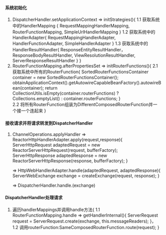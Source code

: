 #### 系统初始化
1. DispatcherHandler.setApplicationContext => initStrategies(){
    1.1 获取系统中的HandlerMapping {
        RequestMappingHandlerMapping,
        RouterFunctionMapping,
        SimpleUrlHandlerMapping
    }
    1.2 获取系统中的HandlerAdapter{
        RequestMappingHandlerAdapter,
        HandlerFunctionAdapter,
        SimpleHandlerAdapter
    }
    1.3 获取系统中的HandlerResultHandler{
        ResponseEntityResultHandler，
        ResponseBodyResultHandler,
        ViewResolutionResultHandler,
        ServerResponseResultHandler
    }
}
2. RouterFunctionMapping.afterPropertiesSet => initRouterFunctions(){
   2.1 获取系统中所有的RouterFunction{
       SortedRouterFunctionsContainer container = new SortedRouterFunctionsContainer();
       obtainApplicationContext().getAutowireCapableBeanFactory().autowireBean(container);
       return CollectionUtils.isEmpty(container.routerFunctions) ? Collections.emptyList() :
       				container.routerFunctions;
   }   
   2.2 将所有RouterFunction组装为DifferentComposedRouterFunction并一个接一个连起来
}
#### 接收请求并将请求转发到DispatcherHandler
1. ChannelOperations.applyHandler 
   => ReactorHttpHandlerAdapter.apply(request,response){
      ServerHttpRequest  adaptedRequest = new ReactorServerHttpRequest(request, bufferFactory);
   	  ServerHttpResponse adaptedResponse = new ReactorServerHttpResponse(response, bufferFactory);
   }
   
   => HttpWebHandlerAdapter.handle(adaptedRequest, adaptedResponse){
       ServerWebExchange exchange = createExchange(request, response);
   }
   
   => DispatcherHandler.handle.(exchange)
#### DispatcherHandler处理请求
1. 遍历handlerMappings并调用handle方法{
    1.1 RouterFunctionMapping.handle => getHandlerInternal(){
        ServerRequest request = ServerRequest.create(exchange, this.messageReaders);
    }，
    1.2 调用routerFunction:SameComposedRouterFunction.route(request);
}
    